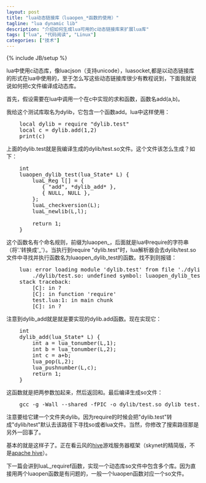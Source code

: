 ```yaml
---
layout: post
title: "lua动态链接库（luaopen_*函数的使用）"
tagline: "lua dynamic lib"
description: "介绍如何生成lua可用的c动态链接库来扩展lua库"
tags: ["lua", "代码阅读", "Linux"]
categories: ["技术"]
---
```

{% include JB/setup %}


lua中使用c动态库，像luacjson（支持unicode），luasocket,都是以动态链接库的形式在lua中使用的，至于怎么写这些动态链接库很少有教程说到，下面我就说说如何把c文件编译成动态库。

首先，假设需要在lua中调用一个在c中实现的求和函数，函数名add(a,b)。

我给这个测试库取名为dylib，它包含一个函数add。lua中这样使用：

<pre class="prettyprint lang-lua">
    local dylib = require "dylib.test"
    local c = dylib.add(1,2)
    print(c)
</pre>

上面的dylib.test就是我编译生成的dylib/test.so文件。这个文件该怎么生成？如下：

<pre class="prettyprint lang-cpp">
    int
    luaopen_dylib_test(lua_State* L) {
        luaL_Reg l[] = {
           { "add", *dylib_add* },
           { NULL, NULL },
        };
        luaL_checkversion(L);
        luaL_newlib(L,l);

        return 1;
    }
</pre>

这个函数名有个命名规则，前缀为luaopen_，后面就是lua中require的字符串（将'.'转换成'_'）。当执行到require "dylib.test"时，lua解析器会去dylib/test.so文件中寻找并执行函数名为luaopen_dylib_test的函数。找不到则报错：

<pre class="prettyprint lang-bsh">
    lua: error loading module 'dylib.test' from file './dylib/test.so':
        ./dylib/test.so: undefined symbol: luaopen_dylib_test
    stack traceback:
        [C]: in ?
        [C]: in function 'require'
        test.lua:1: in main chunk
        [C]: in ?
</pre>

注意到dylib_add就是就是要实现的dylib.add函数。现在实现它：

<pre class="prettyprint lang-cpp">
    int
    dylib_add(lua_State* L) {
        int a = lua_tonumber(L,1);
        int b = lua_tonumber(L,2);
        int c = a+b;
        lua_pop(L,2);
        lua_pushnumber(L,c);
        return 1;
    }
</pre>

这函数就是把两参数加起来，然后返回和。最后编译生成so文件：

<pre class="prettyprint lang-bsh">
    gcc -g -Wall --shared -fPIC -o dylib/test.so dylib_test.c
</pre>

注意要给它建一个文件夹dylib。因为require的时候会把"dylib.test"转成"dylib/test"默认去该路径下寻找so或者lua文件。当然，你修改了搜索路径那是另外一回事了。

基本的就是这样子了。正在看云风的[hive](https://github.com/cloudwu/hive)游戏服务器框架（skynet的精简版，不是[apache hive](http://en.wikipedia.org/wiki/Apache_Hive)）。

下一篇会讲到luaL_requiref函数，实现一个动态库so文件中包含多个库。因为直接用两个luaopen函数是有问题的，一般一个luaopen函数对应一个so文件。
